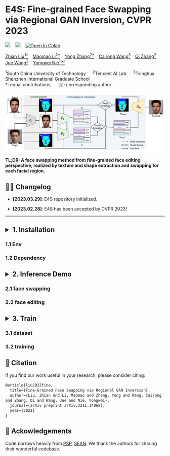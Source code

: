 # E4S: Fine-grained Face Swapping via Regional GAN Inversion, CVPR 2023

<a href='https://arxiv.org/abs/2211.14068'><img src='https://img.shields.io/badge/ArXiv-2211.14068-red'></a> &nbsp;&nbsp;&nbsp;<a href='https://sadtalker.github.io'><img src='https://img.shields.io/badge/Project-Page-Green'></a> &nbsp;&nbsp;&nbsp;[![Open In Colab](https://colab.research.google.com/assets/colab-badge.svg)](#) &nbsp;&nbsp;&nbsp;


<a href="#">Zhian Liu<sup>1*</sup></a>&emsp;<a href="#">Maomao Li<sup>2*</sup></a>&emsp;<a href="https://yzhang2016.github.io">Yong Zhang<sup>2*</sup></a>&emsp;<a href="#">Cairong Wang<sup>3</sup></a>&emsp;<a href="https://qzhang-cv.github.io/">Qi Zhang<sup>2</sup></a>&emsp;<a href="https://juewang725.github.io/">Jue Wang<sup>2</sup></a>&emsp;<a href="https://nieyongwei.net/">Yongwei Nie<sup>1✉️</sup></a>

<sup>1</sup>South China University of Technology &emsp;
<sup>2</sup>Tencent AI Lab &emsp;
<sup>3</sup>Tsinghua Shenzhen International Graduate School<br>
*: equal contributions, &emsp; ✉️: corresponding author


![pipeline](./assets/e4s_pipeline.png)

<b>TL;DR: A face swapping method from fine-grained face editing perspective, realized by texture and shape extraction and swapping for each facial region.</b>


## 🧑‍💻 Changelog

  - __[2023.03.29]__: E4S repository initialized.

  - __[2023.02.28]__: E4S has been accepted by CVPR 2023!

___

## <details><summary>1. Installation</summary>

### 1.1 Env

### 1.2 Dependency

</details>


## <details><summary>2. Inference Demo</summary>

### 2.1 face swapping 

### 2.2 face editing 

</details>

## <details><summary>3. Train </summary>

### 3.1 dataset

### 3.2 training

</details>


## 🔗 Citation
If you find our work useful in your research, please consider citing:
```
@article{liu2022fine,
  title={Fine-Grained Face Swapping via Regional GAN Inversion},
  author={Liu, Zhian and Li, Maomao and Zhang, Yong and Wang, Cairong and Zhang, Qi and Wang, Jue and Nie, Yongwei},
  journal={arXiv preprint arXiv:2211.14068},
  year={2022}
}
```


## 🌟 Ackowledgements

Code borrows heavily from [PSP](https://github.com/eladrich/pixel2style2pixel), [SEAN](https://github.com/ZPdesu/SEAN). We thank the authors for sharing their wonderful codebase.

